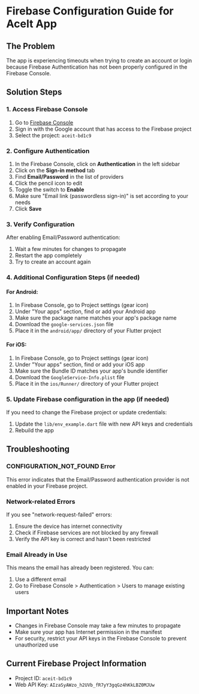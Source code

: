 # Firebase Configuration Guide for AceIt App

## The Problem
The app is experiencing timeouts when trying to create an account or login because Firebase Authentication has not been properly configured in the Firebase Console.

## Solution Steps

### 1. Access Firebase Console
1. Go to [Firebase Console](https://console.firebase.google.com/)
2. Sign in with the Google account that has access to the Firebase project
3. Select the project: `aceit-bd1c9`

### 2. Configure Authentication
1. In the Firebase Console, click on **Authentication** in the left sidebar
2. Click on the **Sign-in method** tab
3. Find **Email/Password** in the list of providers
4. Click the pencil icon to edit
5. Toggle the switch to **Enable**
6. Make sure "Email link (passwordless sign-in)" is set according to your needs
7. Click **Save**

### 3. Verify Configuration
After enabling Email/Password authentication:
1. Wait a few minutes for changes to propagate
2. Restart the app completely
3. Try to create an account again

### 4. Additional Configuration Steps (if needed)

#### For Android:
1. In Firebase Console, go to Project settings (gear icon)
2. Under "Your apps" section, find or add your Android app
3. Make sure the package name matches your app's package name
4. Download the `google-services.json` file
5. Place it in the `android/app/` directory of your Flutter project

#### For iOS:
1. In Firebase Console, go to Project settings (gear icon)
2. Under "Your apps" section, find or add your iOS app
3. Make sure the Bundle ID matches your app's bundle identifier
4. Download the `GoogleService-Info.plist` file
5. Place it in the `ios/Runner/` directory of your Flutter project

### 5. Update Firebase configuration in the app (if needed)
If you need to change the Firebase project or update credentials:
1. Update the `lib/env_example.dart` file with new API keys and credentials
2. Rebuild the app

## Troubleshooting

### CONFIGURATION_NOT_FOUND Error
This error indicates that the Email/Password authentication provider is not enabled in your Firebase project.

### Network-related Errors
If you see "network-request-failed" errors:
1. Ensure the device has internet connectivity
2. Check if Firebase services are not blocked by any firewall
3. Verify the API key is correct and hasn't been restricted

### Email Already in Use
This means the email has already been registered. You can:
1. Use a different email
2. Go to Firebase Console > Authentication > Users to manage existing users

## Important Notes
- Changes in Firebase Console may take a few minutes to propagate
- Make sure your app has Internet permission in the manifest
- For security, restrict your API keys in the Firebase Console to prevent unauthorized use

## Current Firebase Project Information
- Project ID: `aceit-bd1c9`
- Web API Key: `AIzaSyAWzo_h2UVb_fR7yY3gqGz4hKkLBZ0MJUw` 